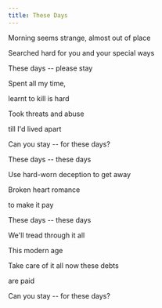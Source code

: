 ```yaml
---
title: These Days
---
```


Morning seems strange, almost out of place

Searched hard for you and your special ways

These days -- please stay

Spent all my time,

learnt to kill is hard

Took threats and abuse

till I'd lived apart

Can you stay -- for these days?

These days -- these days

Use hard-worn deception to get away

Broken heart romance

to make it pay

These days -- these days

We'll tread through it all

This modern age

Take care of it all now these debts

are paid

Can you stay -- for these days?

